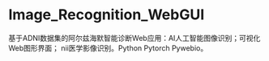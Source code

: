 # Image_Recognition_WebGUI
基于ADNI数据集的阿尔兹海默智能诊断Web应用：AI人工智能图像识别；可视化Web图形界面； nii医学影像识别。Python Pytorch Pywebio。
